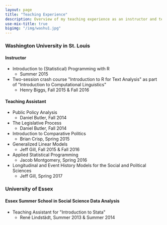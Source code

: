 ```yaml
---
layout: page
title: "Teaching Experience"
description: Overview of my teaching experience as an instructor and teaching assistant.
use-mix-title: true
bigimg: "/img/washu1.jpg"
---
```


### Washington University in St. Louis
#### Instructor
* Introduction to (Statistical) Programming with R
  * Summer 2015
* Two-session crash course "Introduction to R for Text Analysis" as part of "Introduction to Computational Linguistics"
  * Henry Biggs, Fall 2015 & Fall 2016

#### Teaching Assistant 
* Public Policy Analysis
  * Daniel Butler, Fall 2014
* The Legislative Process
  * Daniel Butler, Fall 2014
* Introduction to Comparative Politics
  * Brian Crisp, Spring 2015
* Generalized Linear Models
  * Jeff Gill, Fall 2015 & Fall 2016
* Applied Statistical Programming
  * Jacob Montgomery, Spring 2016
* Longitudinal and Event History Models for the Social and Political Sciences
  * Jeff Gill, Spring 2017

### University of Essex
#### Essex Summer School in Social Science Data Analysis
* Teaching Assistant for "Introduction to Stata"
  * René Lindstädt, Summer 2013 & Summer 2014
